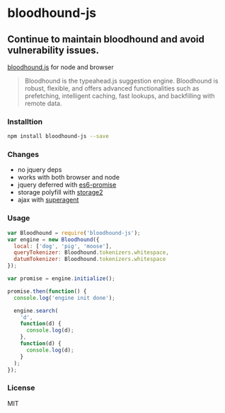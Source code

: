 # bloodhound-js

## Continue to maintain bloodhound and avoid vulnerability issues.

[bloodhound.js](https://github.com/twitter/typeahead.js/blob/master/doc/bloodhound.md) for node and browser

> Bloodhound is the typeahead.js suggestion engine. Bloodhound is robust, flexible, and offers advanced functionalities such as prefetching, intelligent caching, fast lookups, and backfilling with remote data.

### Installtion

```sh
npm install bloodhound-js --save
```

### Changes

- no jquery deps
- works with both browser and node
- jquery deferred with [es6-promise](https://www.npmjs.com/package/es6-promise)
- storage polyfill with [storage2](https://www.npmjs.com/package/storage2)
- ajax with [superagent](https://www.npmjs.com/package/superagent)

### Usage

```javascript
var Bloodhound = require('bloodhound-js');
var engine = new Bloodhound({
  local: ['dog', 'pig', 'moose'],
  queryTokenizer: Bloodhound.tokenizers.whitespace,
  datumTokenizer: Bloodhound.tokenizers.whitespace
});

var promise = engine.initialize();

promise.then(function() {
  console.log('engine init done');

  engine.search(
    'd',
    function(d) {
      console.log(d);
    },
    function(d) {
      console.log(d);
    }
  );
});
```

### License

MIT
